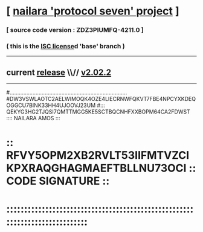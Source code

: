
# [ [nailara 'protocol seven' project](http://nailara.network/) ]

### [ source code version : ZDZ3PIUMFQ-4211.0 ]

### ( this is the [ISC license](license)d 'base' branch )
---
## current [release](https://github.com/nailara-technologies/protocol-7/releases) \\\\// [v2.02.2](https://github.com/nailara-technologies/protocol-7/releases/tag/v2.02.2)
---

#.............................................................................
#DW3VSWLAOTC2AELWIMOQK4OZE4LIECRNWFQKVT7FBE4NPCYXKDEQOGGCU7BINK33HH4UJOOVJ23UM
#::: QEKYG3HG2TJQSI7QMTTMGG5KE5SCTBQCNHFXXBOPM64CA2FDWST :::: NAILARA AMOS :::
# :: RFVY5OPM2XB2RVLT53IIFMTVZCIKPXRAQGHAGMAEFTBLLNU73OCI :: CODE SIGNATURE ::
# ::::::::::::::::::::::::::::::::::::::::::::::::::::::::::::::::::::::::::::
